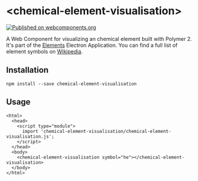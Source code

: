 # \<chemical-element-visualisation\>

[![Published on webcomponents.org](https://img.shields.io/badge/webcomponents.org-published-blue.svg)](https://www.webcomponents.org/element/FlorianFe/chemical-element-visualisation)

A Web Component for visualizing an chemical element built with Polymer 2. It's part of the [Elements](https://github.com/FlorianFe/Elements) Electron Application. You can find a full list of element symbols on [Wikipedia](https://simple.wikipedia.org/wiki/List_of_elements_by_symbol). 

## Installation

```
npm install --save chemical-element-visualisation
```

## Usage

```
<html>
  <head>
    <script type="module">
      import 'chemical-element-visualisation/chemical-element-visualisation.js';
    </script>
  </head>
  <body>
    <chemical-element-visualisation symbol="he"></chemical-element-visualisation>
  </body>
</html>
```
